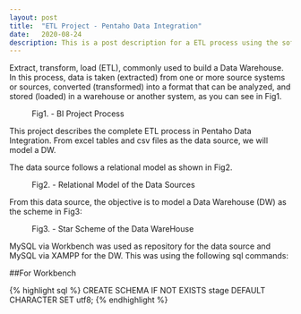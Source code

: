 ```yaml
---
layout: post
title:  "ETL Project - Pentaho Data Integration"
date:   2020-08-24
description: This is a post description for a ETL process using the software Pentaho Data Integration.
---
```


<p class="intro"><span class="dropcap">E</span>xtract, transform, load (ETL), commonly used to build a Data Warehouse. In this process, data is taken (extracted) from one or more source systems or sources, converted (transformed) into a format that can be analyzed, and stored (loaded) in a warehouse or another system, as you can see in Fig1.</p>

<figure>
	<img src="{{ '/assets/img/bi_process.png' | prepend: site.baseurl }}" alt=""> 
	<figcaption>Fig1. - BI Project Process</figcaption>
</figure>

This project describes the complete ETL process in Pentaho Data Integration. From excel tables and csv files as the data source, we will model a DW.

The data source follows a relational model as shown in Fig2.

<figure>
	<img src="{{ '/assets/img/Staging.png' | prepend: site.baseurl }}" alt=""> 
	<figcaption>Fig2. - Relational Model of the Data Sources</figcaption>
</figure>

From this data source, the objective is to model a Data Warehouse (DW) as the scheme in Fig3:

<figure>
	<img src="{{ '/assets/img/Staging.png' | prepend: site.baseurl }}" alt=""> 
	<figcaption>Fig3. - Star Scheme of the Data WareHouse</figcaption>
</figure>

MySQL via Workbench was used as repository for the data source and MySQL via XAMPP for the DW. This was using the following sql commands:

##For Workbench

{% highlight sql %}
CREATE SCHEMA IF NOT EXISTS stage DEFAULT CHARACTER SET utf8;
{% endhighlight %}




